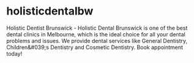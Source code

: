 # holisticdentalbw
Holistic Dentist Brunswick - Holistic Dental Brunswick is one of the best dental clinics in Melbourne, which is the ideal choice for all your dental problems and issues. We provide dental services like General Dentistry, Children&amp;#039;s Dentistry and Cosmetic Dentistry. Book appointment today!
